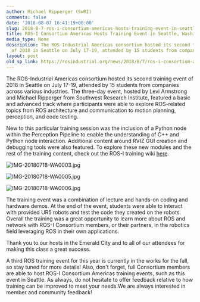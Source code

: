 ```yaml
---
author: Michael Ripperger (SwRI)
comments: false
date: '2018-08-07 16:41:19+00:00'
slug: 2018-8-7-ros-i-consortium-americas-hosts-training-event-in-seattle-washington
title: ROS-I Consortium Americas Hosts Training Event in Seattle, Washington
media_type: None
description: The ROS-Industrial Americas consortium hosted its second training event
  of 2018 in Seattle on July 17-19, attended by 15 students from companies ...
layout: post
old_sp_link: https://rosindustrial.org/news/2018/8/7/ros-i-consortium-americas-hosts-training-event-in-seattle-washington
---
```


The ROS-Industrial Americas consortium hosted its second training event of 2018 in Seattle on July 17-19, attended by 15 students from companies across various industries. The three-day event, hosted by Levi Armstrong and Michael Ripperger from Southwest Research Institute, featured a basic and advanced track where participants were able to explore ROS-related topics from ROS architecture and communication to motion planning, perception, and code testing.

New to this particular training session was the inclusion of a Python node within the Perception Pipeline to enable the understanding of C++ and Python node interaction. Additional content around RVIZ GUI creation and debugging tools were also featured. To explore these new modules and the rest of the training content, check out the ROS-I training wiki [here](http://ros-industrial.github.io/industrial_training/index.html).

![IMG-20180718-WA0003.jpg](https://images.squarespace-cdn.com/content/v1/51df34b1e4b08840dcfd2841/1533659858481-WM9FVBLYALR2XDN6LDOZ/IMG-20180718-WA0003.jpg)

![IMG-20180718-WA0005.jpg](https://images.squarespace-cdn.com/content/v1/51df34b1e4b08840dcfd2841/1533659858532-LYDA4RQH0IZX4VI00VRT/IMG-20180718-WA0005.jpg)

![IMG-20180718-WA0006.jpg](https://images.squarespace-cdn.com/content/v1/51df34b1e4b08840dcfd2841/1533659859223-LS7QKGO24WHBGC41J15Z/IMG-20180718-WA0006.jpg)

The training event was a combination of lecture and hands-on coding and hardware demos. At the end of the event, students were able to interact with provided UR5 robots and test the code they created on the robots. Overall the training was a great opportunity to learn more about ROS and network with ROS-I Consortium members, or their partners, in the robotics field leveraging ROS in their own applications. 

Thank you to our hosts in the Emerald City and to all of our attendees for making this class a great success.

A third ROS training event for this year is currently in the works for the fall, so stay tuned for more details! Also, don't forget, full Consortium members are able to host ROS-I Consortium Americas training events, such as this event in Seattle. As always, do not hesitate to offer feedback relative to how training can be improved to meet your needs.We are always interested in member and community feedback!



